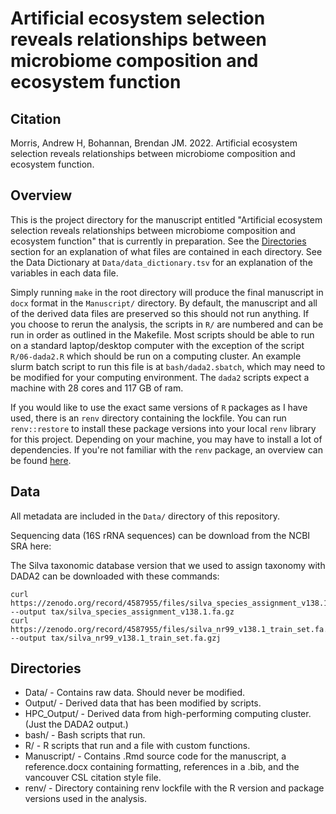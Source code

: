 # Artificial ecosystem selection reveals relationships between microbiome composition and ecosystem function

## Citation

Morris, Andrew H, Bohannan, Brendan JM. 2022. Artificial ecosystem selection reveals relationships between microbiome composition and ecosystem function. 

## Overview

This is the project directory for the manuscript entitled "Artificial
ecosystem selection reveals relationships between microbiome composition and
ecosystem function" that is currently in preparation. See the [Directories](#directories) section for an
explanation of what files are contained in each directory. See the Data
Dictionary at  `Data/data_dictionary.tsv` for an explanation of the variables
in each data file.

Simply running `make` in the root directory will produce the final manuscript
in `docx` format in the `Manuscript/` directory. By default, the manuscript and
all of the derived data files are preserved so this should not run anything. If
you choose to rerun the analysis, the scripts in `R/` are numbered and can be
run in order as outlined in the Makefile. Most scripts should be able to run on
a standard laptop/desktop computer with the exception of the script
`R/06-dada2.R` which should be run on a computing cluster. An example slurm
batch script to run this file is at `bash/dada2.sbatch`, which may need to be
modified for your computing environment. The `dada2` scripts expect a machine
with 28 cores and 117 GB of ram.

If you would like to use the exact same versions of `R` packages as I have
used, there is an `renv` directory containing the lockfile. You can run
`renv::restore` to install these package versions into your local `renv`
library for this project. Depending on your machine, you may have to install a
lot of dependencies. If you're not familiar with the `renv` package, an
overview can be found [here](https://rstudio.github.io/renv/).

## Data

All metadata are included in the `Data/` directory of this repository.

Sequencing data (16S rRNA sequences) can be download from the NCBI SRA here:

The Silva taxonomic database version that we used to assign taxonomy with DADA2 can be downloaded with these commands:

```
curl https://zenodo.org/record/4587955/files/silva_species_assignment_v138.1.fa.gz --output tax/silva_species_assignment_v138.1.fa.gz
curl https://zenodo.org/record/4587955/files/silva_nr99_v138.1_train_set.fa.gz --output tax/silva_nr99_v138.1_train_set.fa.gzj
```

## Directories

 - Data/ - Contains raw data. Should never be modified.
 - Output/ - Derived data that has been modified by scripts.
 - HPC_Output/ - Derived data from high-performing computing cluster. (Just the DADA2 output.)
 - bash/ - Bash scripts that run.
 - R/ - R scripts that run and a file with custom functions.
 - Manuscript/ - Contains .Rmd source code for the manuscript, a reference.docx containing formatting, references in a .bib, and the vancouver CSL citation style file.
 - renv/ - Directory containing renv lockfile with the R version and package versions used in the analysis.
